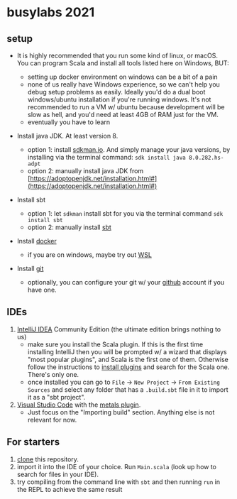 # busylabs 2021

## setup

- It is highly recommended that you run some kind of linux, or macOS. You can program Scala and install all tools listed here on Windows, BUT:
  - setting up docker environment on windows can be a bit of a pain
  - none of us really have Windows experience, so we can't help you debug setup problems as easily. Ideally you'd do a dual boot windows/ubuntu installation if you're running windows. It's not recommended to run a VM w/ ubuntu because development will be slow as hell, and you'd need at least 4GB of RAM just for the VM.
  - eventually you have to learn

- Install java JDK. At least version 8.

  - option 1: install [sdkman.io](https://sdkman.io/install). And simply manage your java versions, by installing via the terminal command: `sdk install java 8.0.282.hs-adpt`
  - option 2: manually install java JDK from [https://adoptopenjdk.net/installation.html#](https://adoptopenjdk.net/installation.html#)

- Install sbt

  - option 1: let `sdkman` install sbt for you via the terminal command `sdk install sbt`
  - option 2: manually install [sbt](https://www.scala-sbt.org/1.x/docs/Setup.html)

- Install [docker](https://docs.docker.com/engine/install/)

  - if you are on windows, maybe try out [WSL](https://docs.microsoft.com/en-us/windows/wsl/install-win10)

- Install [git](https://git-scm.com/downloads)
  - optionally, you can configure your git w/ your [github](https://docs.github.com/en/github/authenticating-to-github/connecting-to-github-with-ssh) account if you have one.

## IDEs

1. [IntelliJ IDEA](https://www.jetbrains.com/idea/download) Community Edition (the ultimate edition brings nothing to us)
   - make sure you install the Scala plugin. If this is the first time installing IntelliJ then you will be prompted w/ a wizard that displays "most popular plugins", and Scala is the first one of them. Otherwise follow the instructions to [install plugins](https://www.jetbrains.com/help/idea/managing-plugins.html) and search for the Scala one. There's only one.
   - once installed you can go to `File` -> `New Project` -> `From Existing Sources` and select any folder that has a `.build.sbt` file in it to import it as a "sbt project".
2. [Visual Studio Code](https://code.visualstudio.com/) with the [metals plugin](https://scalameta.org/metals/docs/editors/vscode.html).
   - Just focus on the "Importing build" section. Anything else is not relevant for now.

## For starters

1. [clone](https://docs.github.com/en/github/creating-cloning-and-archiving-repositories/cloning-a-repository) this repository. 
2. import it into the IDE of your choice. Run `Main.scala` (look up how to search for files in your IDE).
3. try compiling from the command line with `sbt` and then running `run` in the REPL to achieve the same result